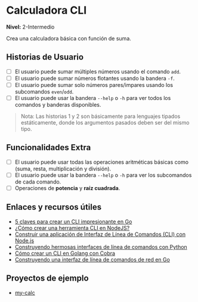 # Calculadora CLI  
**Nivel:** 2-Intermedio  
  
Crea una calculadora básica con función de suma.  
  
## Historias de Usuario  
  
- [ ] El usuario puede sumar múltiples números usando el comando `add`.  
- [ ] El usuario puede sumar números flotantes usando la bandera `-f`.  
- [ ] El usuario puede sumar solo números pares/impares usando los subcomandos `even`/`odd`.  
- [ ] El usuario puede usar la bandera `--help` o `-h` para ver todos los comandos y banderas disponibles.  
  
> Nota: Las historias 1 y 2 son básicamente para lenguajes tipados estáticamente, donde los argumentos pasados deben ser del mismo tipo.  
  
## Funcionalidades Extra  
  
- [ ] El usuario puede usar todas las operaciones aritméticas básicas como (suma, resta, multiplicación y división).  
- [ ] El usuario puede usar la bandera `--help` o `-h` para ver los subcomandos de cada comando.  
- [ ] Operaciones de **potencia** y **raíz cuadrada**.  
  
## Enlaces y recursos útiles  
  
- [5 claves para crear un CLI impresionante en Go](https://blog.alexellis.io/5-keys-to-a-killer-go-cli/)  
- [¿Cómo crear una herramienta CLI en NodeJS?](https://www.freecodecamp.org/news/how-to-build-a-cli-tool-in-nodejs-bc4f67d898ec/)  
- [Construir una aplicación de Interfaz de Línea de Comandos (CLI) con Node.js](https://codeburst.io/build-a-command-line-interface-cli-application-with-node-js-59becec90e28)  
- [Construyendo hermosas interfaces de línea de comandos con Python](https://codeburst.io/building-beautiful-command-line-interfaces-with-python-26c7e1bb54df)  
- [Cómo crear un CLI en Golang con Cobra](https://schadokar.dev/posts/how-to-create-a-cli-in-golang-with-cobra/)  
- [Construyendo una interfaz de línea de comandos de red en Go](https://tutorialedge.net/golang/building-a-cli-in-go/)  
  
## Proyectos de ejemplo  
  
- [my-calc](https://github.com/schadokar/my-calc)  